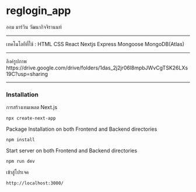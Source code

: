 # reglogin_app
ออม มาร์วิน วัฒนากิจจิรานนท์ 
<hr>
เทคโนโลยีที่ใช้ :
HTML CSS React Nextjs Express Mongoose MongoDB(Atlas)
<hr>
ลิงค์รูปภาพ 
https://drive.google.com/drive/folders/1das_2j2jr06l8mpbJWvCgTSK26LXs19C?usp=sharing
<hr>

<h3>Installation</h3>

การสร้างเทมเพลต Next.js
```
npx create-next-app
```

Package Installation on both Frontend and Backend directories
```
npm install
```

Start server on both Frontend and Backend directories
```
npm run dev
```

เข้าสู่โปรเจค
```
http://localhost:3000/
```

